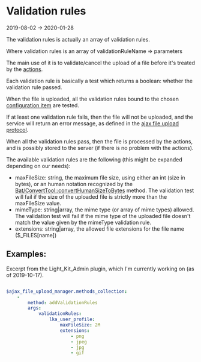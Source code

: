 Validation rules
=============
2019-08-02 -> 2020-01-28



The validation rules is actually an array of validation rules.

Where validation rules is an array of validationRuleName => parameters


The main use of it is to validate/cancel the upload of a file before it's treated by the [actions](https://github.com/lingtalfi/Light_AjaxFileUploadManager/blob/master/doc/pages/action-list.md).

Each validation rule is basically a test which returns a boolean: whether the validation rule passed.

When the file is uploaded, all the validation rules bound to the chosen [configuration item](https://github.com/lingtalfi/Light_AjaxFileUploadManager/blob/master/doc/pages/configuration-files.md#the-configuration-item) are tested.
 
If at least one validation rule fails, then the file will not be uploaded, and the service will return an error message,
as defined in the [ajax file upload protocol](https://github.com/lingtalfi/Light_AjaxFileUploadManager/blob/master/doc/pages/ajax-file-upload-protocol.md).

When all the validation rules pass, then the file is processed by the actions, and is possibly stored to the server (if there is no problem with the actions). 
 

The available validation rules are the following (this might be expanded depending on our needs):

- maxFileSize: string, the maximum file size, using either an int (size in bytes), or an human notation recognized by the [Bat/ConvertTool::convertHumanSizeToBytes](https://github.com/lingtalfi/Bat/blob/master/ConvertTool.md#converthumansizetobytes) method.
                The validation test will fail if the size of the uploaded file is strictly more than the maxFileSize value.                                       
- mimeType: string|array, the mime type (or array of mime types) allowed.
                The validation test will fail if the mime type of the uploaded file doesn't match the value given by the mimeType validation rule. 
- extensions: string|array, the allowed file extensions for the file name ($_FILES[name])
        






        
Examples:
--------------

Excerpt from the Light_Kit_Admin plugin, which I'm currently working on (as of 2019-10-17). 

```yaml

$ajax_file_upload_manager.methods_collection:
    -
        method: addValidationRules
        args:
            validationRules:
                lka_user_profile: 
                    maxFileSize: 2M
                    extensions:
                        - png
                        - jpeg
                        - jpg
                        - gif

```
        
